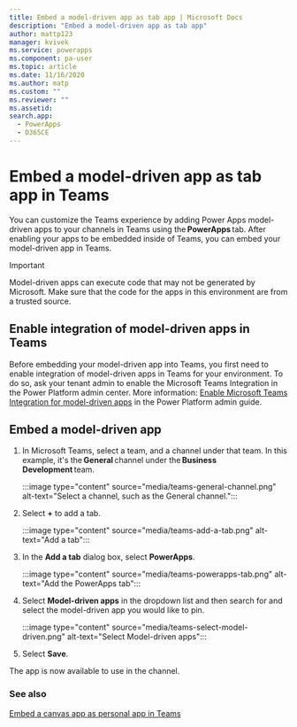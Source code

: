```yaml
---
title: Embed a model-driven app as tab app | Microsoft Docs
description: "Embed a model-driven app as tab app"
author: mattp123
manager: kvivek
ms.service: powerapps
ms.component: pa-user
ms.topic: article
ms.date: 11/16/2020
ms.author: matp
ms.custom: ""
ms.reviewer: ""
ms.assetid: 
search.app: 
  - PowerApps
  - D365CE
---
```


# Embed a model-driven app as tab app in Teams

You can customize the Teams experience by adding Power Apps model-driven apps to your channels in Teams using the **PowerApps** tab. After enabling your apps to be embedded inside of Teams, you can embed your model-driven app in Teams.

> [!IMPORTANT]
> Model-driven apps can execute code that may not be generated by Microsoft. Make sure that the code for the apps in this environment are from a trusted source.

## Enable integration of model-driven apps in Teams

Before embedding your model-driven app into Teams, you first need to enable integration of model-driven apps in Teams for your environment. To do so, ask your tenant admin to enable the Microsoft Teams Integration in the Power Platform admin center. More information: [Enable Microsoft Teams Integration for model-driven apps](/power-platform/admin/enable-teams-integration) in the Power Platform admin guide.

## Embed a model-driven app

1. In Microsoft Teams, select a team, and a channel under that team. In this example, it's the **General** channel under the **Business Development** team.

   :::image type="content" source="media/teams-general-channel.png" alt-text="Select a channel, such as the General channel.":::

1. Select **+** to add a tab.

   :::image type="content" source="media/teams-add-a-tab.png" alt-text="Add a tab":::

1. In the **Add a tab** dialog box, select **PowerApps**.

   :::image type="content" source="media/teams-powerapps-tab.png" alt-text="Add the PowerApps tab":::

1. Select **Model-driven apps** in the dropdown list and then search for and select the model-driven app you would like to pin.

   :::image type="content" source="media/teams-select-model-driven.png" alt-text="Select Model-driven apps":::

1. Select **Save**.

The app is now available to use in the channel.

### See also
[Embed a canvas app as personal app in Teams](embed-teams-app.md)
